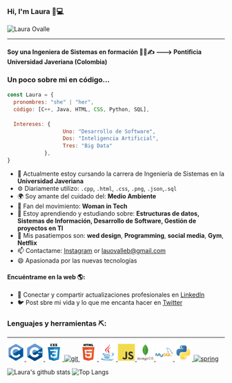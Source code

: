 ### Hi, I'm Laura 👋💻
![Laura Ovalle](https://github.com/lau052004/lau052004/assets/124191750/7e405c76-f901-460b-9c42-cf0594fee960)

---

#### Soy una Ingeniera de Sistemas en formación 👩‍🎓✍️ ---> Pontificia Universidad Javeriana (Colombia)

### Un poco sobre mi en código...
```javascript
const Laura = {
  pronombres: "she" | "her",
  código: [C++, Java, HTML, CSS, Python, SQL],
  
  Intereses: {
                  Uno: "Desarrollo de Software",
                  Dos: "Inteligencia Artificial",
                  Tres: "Big Data"
            },
}
```

- 🏢 Actualmente estoy cursando la carrera de Ingeniería de Sistemas en la **Universidad Javeriana**
- ⚙️ Diariamente utilizo: `.cpp`, `.html`, `.css`, `.png`, `.json`,`.sql`
- 🌍 Soy amante del cuidado del: **Medio Ambiente**
- 💅 Fan del movimiento: **Woman in Tech**
- 🌱 Estoy aprendiendo y estudiando sobre: **Estructuras de datos, Sistemas de Información, Desarrollo de Software, Gestión de proyectos en TI**
- 💬 Mis pasatiempos son: **wed design**, **Programming**, **social media**, **Gym**, **Netflix**
- 📫 Contactame: <a href="https://www.instagram.com/lauovalle05/">Instagram</a> or lauovalleb@gmail.com
- 😄 Apasionada por las nuevas tecnologías

#### Encuéntrame en la web 🌎:
- 💼 Conectar y compartir actualizaciones profesionales en <a href="https://www.linkedin.com/in/laura-valentina-ovalle-ben%C3%ADtez-751380278/">LinkedIn</a>
- 🐦 Post sbre mi vida y lo que me encanta hacer en <a href="https://twitter.com/lauovalleb">Twitter</a>

### Lenguajes y herramientas ⛏️:
---
<p align="left"> <a href="https://www.cprogramming.com/" target="_blank"> <img src="https://raw.githubusercontent.com/devicons/devicon/master/icons/c/c-original.svg" alt="c" width="40" height="40"/> </a> <a href="https://www.w3schools.com/cpp/" target="_blank"> <img src="https://raw.githubusercontent.com/devicons/devicon/master/icons/cplusplus/cplusplus-original.svg" alt="cplusplus" width="40" height="40"/> </a> <a href="https://www.w3schools.com/css/" target="_blank"> <img src="https://raw.githubusercontent.com/devicons/devicon/master/icons/css3/css3-original-wordmark.svg" alt="css3" width="40" height="40"/> </a> <a href="https://git-scm.com/" target="_blank"> <img src="https://www.vectorlogo.zone/logos/git-scm/git-scm-icon.svg" alt="git" width="40" height="40"/> </a> <a href="https://www.w3.org/html/" target="_blank"> <img src="https://raw.githubusercontent.com/devicons/devicon/master/icons/html5/html5-original-wordmark.svg" alt="html5" width="40" height="40"/> </a> <a href="https://www.java.com" target="_blank"> <img src="https://raw.githubusercontent.com/devicons/devicon/master/icons/java/java-original.svg" alt="java" width="40" height="40"/> </a> <a href="https://developer.mozilla.org/en-US/docs/Web/JavaScript" target="_blank"> <img src="https://raw.githubusercontent.com/devicons/devicon/master/icons/javascript/javascript-original.svg" alt="javascript" width="40" height="40"/> </a> <a href="https://www.mongodb.com/" target="_blank"> <img src="https://raw.githubusercontent.com/devicons/devicon/master/icons/mongodb/mongodb-original-wordmark.svg" alt="mongodb" width="40" height="40"/> </a> <a href="https://www.mysql.com/" target="_blank"> <img src="https://raw.githubusercontent.com/devicons/devicon/master/icons/mysql/mysql-original-wordmark.svg" alt="mysql" width="40" height="40"/> </a> <a href="https://www.python.org" target="_blank"> <img src="https://raw.githubusercontent.com/devicons/devicon/master/icons/python/python-original.svg" alt="python" width="40" height="40"/> </a> <a href="https://reactjs.org/" target="_blank">  <a href="https://spring.io/" target="_blank"> <img src="https://www.vectorlogo.zone/logos/springio/springio-icon.svg" alt="spring" width="40" height="40"/> </a> 
  
![Laura's github stats](https://github-readme-stats-sigma-five.vercel.app/api?username=lau052004&show_icons=true&theme=dracula&hide=stars,issues)
![Top Langs](https://github-readme-stats-sigma-five.vercel.app/api/top-langs/?username=lau052004&show_icons=true&theme=dracula)
